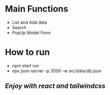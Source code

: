 # Main Functions
- List and Add data 
- Search 
- PopUp Model Form


# How to run
- npm start run
- npx json-server -p 3500 -w src/data/db.json

## _Enjoy with react and tailwindcss_